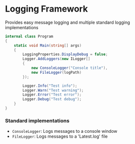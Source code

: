 # Logging Framework

Provides easy message logging and multiple standard logging implementations

```cs
internal class Program
{
    static void Main(string[] args)
    {
        LoggingProperties.DisplayDebug = false;
        Logger.AddLoggers(new ILogger[]
        {
            new ConsoleLogger("Console title"),
            new FileLogger(logPath)
        });

        Logger.Info("Test info");
        Logger.Warn("Test warning");
        Logger.Error("Test error");
        Logger.Debug("Test debug");
    }
}
```

### Standard implementations
- ```ConsoleLogger```: Logs messages to a console window
- ```FileLogger```: Logs messages to a 'Latest.log' file
